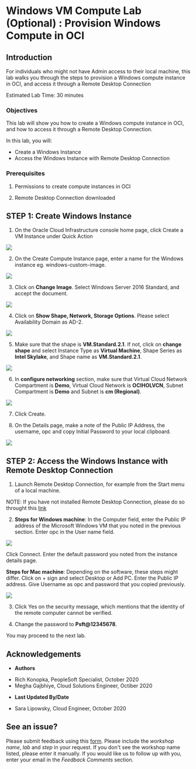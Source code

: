 # Windows VM Compute Lab (Optional) : Provision Windows Compute in OCI

## Introduction

For individuals who might not have Admin access to their local machine, this lab walks you through the steps to provision a Windows compute instance in OCI, and access it through a Remote Desktop Connection

Estimated Lab Time: 30 minutes

### Objectives

This lab will show you how to create a Windows compute instance in OCI, and how to access it through a Remote Desktop Connection.

In this lab, you will:
* Create a Windows Instance
* Access the Windows Instance with Remote Desktop Connection

### Prerequisites

1. Permissions to create compute instances in OCI

2. Remote Desktop Connection downloaded

## **STEP 1**: Create Windows Instance

1. On the Oracle Cloud Infrastructure console home page, click Create a VM Instance under Quick Action

  ![](./images/vmw.png "") 

2. On the Create Compute Instance page, enter a name for the Windows instance eg. windows-custom-image.

  ![](./images/WNAME.png "") 

3. Click on **Change Image**. Select Windows Server 2016 Standard, and accept the document.

  ![](./images/shapew.png "")

4. Click on **Show Shape, Network, Storage Options**. Please select Availability Domain as AD-2. 

  ![](./images/shape3.png "")

5. Make sure that the shape is **VM.Standard.2.1**. If not, click on **change shape** and select Instance Type as **Virtual Machine**, Shape Series as **Intel Skylake**, and Shape name as **VM.Standard.2.1**. 

  ![](./images/shapeselect.png "") 

6. In **configure networking** section, make sure that Virtual Cloud Network Compartment is **Demo**, Virtual Cloud Network is **OCIHOLVCN**, Subnet Compartment is **Demo** and Subnet is **cm (Regional)**.

  ![](./images/vm.png "") 

7. Click Create.

8. On the Details page, make a note of the Public IP Address, the username, opc and copy Initial Password to your local clipboard.

  ![](./images/wdetail.png "")

## **STEP 2:** Access the Windows Instance with Remote Desktop Connection

1. Launch Remote Desktop Connection, for example from the Start menu of a local machine.

  NOTE: If you have not installed Remote Desktop Connection, please do so throught this [link](https://www.microsoft.com/en-us/p/microsoft-remote-desktop/9wzdncrfj3ps)

2. **Steps for Windows machine**: In the Computer field, enter the Public IP address of the Microsoft Windows VM that you noted in the previous section. Enter opc in the User name field. 

  ![](./images/pwin6.png "")

Click Connect.
Enter the default password you noted from the instance details page.

**Steps for Mac machine**: Depending on the software, these steps might differ. Click on + sign and select Desktop or Add PC. Enter the Public IP address. Give Username as opc and password that you copied previously.

  ![](./images/gi1.png "")

3. Click Yes on the security message, which mentions that the identity of the remote computer cannot be verified.

4. Change the password to **Psft@12345678**. 

You may proceed to the next lab.

## Acknowledgements
* **Authors** 
- Rich Konopka, PeopleSoft Specialist, October 2020
- Megha Gajbhiye, Cloud Solutions Engineer, Octiber 2020

* **Last Updated By/Date** 
- Sara Lipowsky, Cloud Engineer, October 2020

## See an issue?
Please submit feedback using this [form](https://apexapps.oracle.com/pls/apex/f?p=133:1:::::P1_FEEDBACK:1). Please include the *workshop name*, *lab* and *step* in your request.  If you don't see the workshop name listed, please enter it manually. If you would like us to follow up with you, enter your email in the *Feedback Comments* section.
